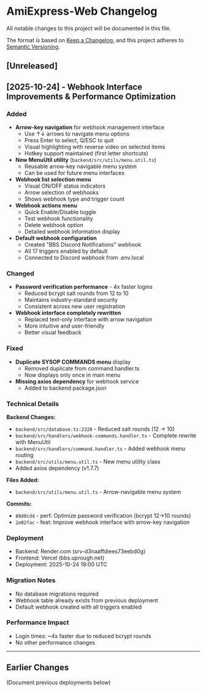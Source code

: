 # AmiExpress-Web Changelog

All notable changes to this project will be documented in this file.

The format is based on [Keep a Changelog](https://keepachangelog.com/en/1.0.0/),
and this project adheres to [Semantic Versioning](https://semver.org/spec/v2.0.0.html).

## [Unreleased]

## [2025-10-24] - Webhook Interface Improvements & Performance Optimization

### Added
- **Arrow-key navigation** for webhook management interface
  - Use ↑↓ arrows to navigate menu options
  - Press Enter to select, Q/ESC to quit
  - Visual highlighting with reverse video on selected items
  - Hotkey support maintained (first letter shortcuts)
- **New MenuUtil utility** (`backend/src/utils/menu.util.ts`)
  - Reusable arrow-key navigable menu system
  - Can be used for future menu interfaces
- **Webhook list selection menu**
  - Visual ON/OFF status indicators
  - Arrow selection of webhooks
  - Shows webhook type and trigger count
- **Webhook actions menu**
  - Quick Enable/Disable toggle
  - Test webhook functionality
  - Delete webhook option
  - Detailed webhook information display
- **Default webhook configuration**
  - Created "BBS Discord Notifications" webhook
  - All 17 triggers enabled by default
  - Connected to Discord webhook from .env.local

### Changed
- **Password verification performance** - 4x faster logins
  - Reduced bcrypt salt rounds from 12 to 10
  - Maintains industry-standard security
  - Consistent across new user registration
- **Webhook interface completely rewritten**
  - Replaced text-only interface with arrow navigation
  - More intuitive and user-friendly
  - Better visual feedback

### Fixed
- **Duplicate SYSOP COMMANDS menu** display
  - Removed duplicate from command.handler.ts
  - Now displays only once in main menu
- **Missing axios dependency** for webhook service
  - Added to backend package.json

### Technical Details
**Backend Changes:**
- `backend/src/database.ts:2328` - Reduced salt rounds (12 → 10)
- `backend/src/handlers/webhook-commands.handler.ts` - Complete rewrite with MenuUtil
- `backend/src/handlers/command.handler.ts` - Added webhook menu routing
- `backend/src/utils/menu.util.ts` - New menu utility class
- Added axios dependency (v1.7.7)

**Files Added:**
- `backend/src/utils/menu.util.ts` - Arrow-navigable menu system

**Commits:**
- `88d0cdd` - perf: Optimize password verification (bcrypt 12→10 rounds)
- `2e02fac` - feat: Improve webhook interface with arrow-key navigation

### Deployment
- Backend: Render.com (srv-d3naaffdiees73eebd0g)
- Frontend: Vercel (bbs.uprough.net)
- Deployment: 2025-10-24 19:00 UTC

### Migration Notes
- No database migrations required
- Webhook table already exists from previous deployment
- Default webhook created with all triggers enabled

### Performance Impact
- Login times: ~4x faster due to reduced bcrypt rounds
- No other performance changes

---

## Earlier Changes

(Document previous deployments below)
